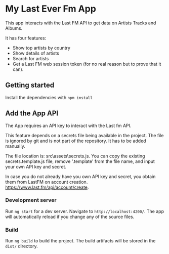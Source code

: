 # My Last Ever Fm App

This app interacts with the Last FM API to get data on Artists Tracks and Albums.

It has four features:

- Show top artists by country
- Show details of artists
- Search for artists
- Get a Last FM web session token (for no real reason but to prove that it can).

## Getting started

Install the dependencies with `npm install`


## Add the App API 

The App requires an API key to interact with the Last fm API.

This feature depends on a secrets file being available in the project. The file is ignored by git and is not part of the repository. It has to be added manually.

The file location is: src\assets\secrets.js. You can copy the existing secrets.template.js file, remove '.template' from the file name, and input your own API key and secret.

In case you do not already have you own API key and secret, you obtain them from LastFM on account creation. https://www.last.fm/api/account/create.


### Development server

Run `ng start` for a dev server. Navigate to `http://localhost:4200/`. The app will automatically reload if you change any of the source files.

### Build

Run `ng build` to build the project. The build artifacts will be stored in the `dist/` directory.
